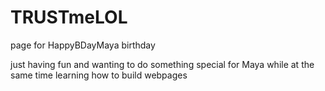 # TRUSTmeLOL
page for HappyBDayMaya birthday

just having fun and wanting to do something special for Maya while at the same time learning how to build webpages
